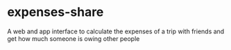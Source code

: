 # expenses-share
A web and app interface to calculate the expenses of a trip with friends and get how much someone is owing other people
